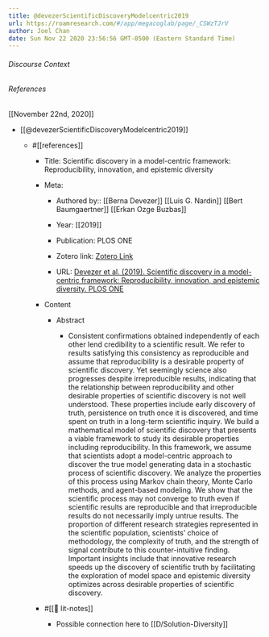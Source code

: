 ```yaml
---
title: @devezerScientificDiscoveryModelcentric2019
url: https://roamresearch.com/#/app/megacoglab/page/_CSWzTJrV
author: Joel Chan
date: Sun Nov 22 2020 23:56:56 GMT-0500 (Eastern Standard Time)
---
```




###### Discourse Context



###### References

[[November 22nd, 2020]]

- [[@devezerScientificDiscoveryModelcentric2019]]

    - #[[references]]

        - Title: Scientific discovery in a model-centric framework: Reproducibility, innovation, and epistemic diversity

        - Meta:

            - Authored by:: [[Berna Devezer]] [[Luis G. Nardin]] [[Bert Baumgaertner]] [[Erkan Ozge Buzbas]]

            - Year: [[2019]]

            - Publication: PLOS ONE

            - Zotero link: [Zotero Link](zotero://select/items/1_ZYCNNKFB)

            - URL: [Devezer et al. (2019). Scientific discovery in a model-centric framework: Reproducibility, innovation, and epistemic diversity. PLOS ONE](https://journals.plos.org/plosone/article?id=10.1371/journal.pone.0216125)

        - Content

            - Abstract

                - Consistent confirmations obtained independently of each other lend credibility to a scientific result. We refer to results satisfying this consistency as reproducible and assume that reproducibility is a desirable property of scientific discovery. Yet seemingly science also progresses despite irreproducible results, indicating that the relationship between reproducibility and other desirable properties of scientific discovery is not well understood. These properties include early discovery of truth, persistence on truth once it is discovered, and time spent on truth in a long-term scientific inquiry. We build a mathematical model of scientific discovery that presents a viable framework to study its desirable properties including reproducibility. In this framework, we assume that scientists adopt a model-centric approach to discover the true model generating data in a stochastic process of scientific discovery. We analyze the properties of this process using Markov chain theory, Monte Carlo methods, and agent-based modeling. We show that the scientific process may not converge to truth even if scientific results are reproducible and that irreproducible results do not necessarily imply untrue results. The proportion of different research strategies represented in the scientific population, scientists’ choice of methodology, the complexity of truth, and the strength of signal contribute to this counter-intuitive finding. Important insights include that innovative research speeds up the discovery of scientific truth by facilitating the exploration of model space and epistemic diversity optimizes across desirable properties of scientific discovery.

        - #[[📝 lit-notes]]

            - Possible connection here to [[D/Solution-Diversity]]
